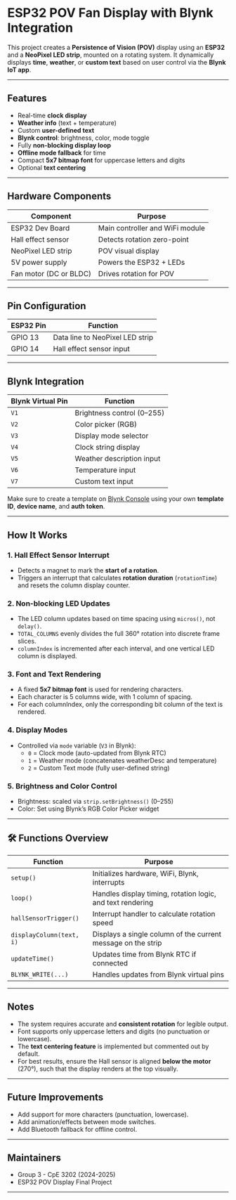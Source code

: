 # ESP32 POV Fan Display with Blynk Integration

This project creates a **Persistence of Vision (POV)** display using an **ESP32** and a **NeoPixel LED strip**, mounted on a rotating system. It dynamically displays **time**, **weather**, or **custom text** based on user control via the **Blynk IoT app**.

---

## Features

- Real-time **clock display**
- **Weather info** (text + temperature)
- Custom **user-defined text**
- **Blynk control**: brightness, color, mode toggle
- Fully **non-blocking display loop**
- **Offline mode fallback** for time
- Compact **5x7 bitmap font** for uppercase letters and digits
- Optional **text centering**

---

## Hardware Components

| Component              | Purpose                         |
|------------------------|---------------------------------|
| ESP32 Dev Board        | Main controller and WiFi module |
| Hall effect sensor     | Detects rotation zero-point     |
| NeoPixel LED strip     | POV visual display              |
| 5V power supply        | Powers the ESP32 + LEDs         |
| Fan motor (DC or BLDC) | Drives rotation for POV         |

---

## Pin Configuration

| ESP32 Pin | Function         |
|-----------|------------------|
| GPIO 13   | Data line to NeoPixel LED strip |
| GPIO 14   | Hall effect sensor input        |

---

## Blynk Integration

| Blynk Virtual Pin | Function                  |
|-------------------|---------------------------|
| `V1`              | Brightness control (0–255)|
| `V2`              | Color picker (RGB)        |
| `V3`              | Display mode selector     |
| `V4`              | Clock string display      |
| `V5`              | Weather description input |
| `V6`              | Temperature input         |
| `V7`              | Custom text input         |

Make sure to create a template on [Blynk Console](https://blynk.cloud/dashboard) using your own **template ID**, **device name**, and **auth token**.

---

## How It Works

### 1. **Hall Effect Sensor Interrupt**
- Detects a magnet to mark the **start of a rotation**.
- Triggers an interrupt that calculates **rotation duration** (`rotationTime`) and resets the column display counter.

### 2. **Non-blocking LED Updates**
- The LED column updates based on time spacing using `micros()`, not `delay()`.
- `TOTAL_COLUMNS` evenly divides the full 360° rotation into discrete frame slices.
- `columnIndex` is incremented after each interval, and one vertical LED column is displayed.

### 3. **Font and Text Rendering**
- A fixed **5x7 bitmap font** is used for rendering characters.
- Each character is 5 columns wide, with 1 column of spacing.
- For each columnIndex, only the corresponding bit column of the text is rendered.

### 4. **Display Modes**
- Controlled via `mode` variable (`V3` in Blynk):
  - `0` = Clock mode (auto-updated from Blynk RTC)
  - `1` = Weather mode (concatenates weatherDesc and temperature)
  - `2` = Custom Text mode (fully user-defined string)

### 5. **Brightness and Color Control**
- Brightness: scaled via `strip.setBrightness()` (0–255)
- Color: Set using Blynk’s RGB Color Picker widget

---

## 🛠 Functions Overview

| Function                  | Purpose |
|---------------------------|---------|
| `setup()`                 | Initializes hardware, WiFi, Blynk, interrupts |
| `loop()`                  | Handles display timing, rotation logic, and text rendering |
| `hallSensorTrigger()`     | Interrupt handler to calculate rotation speed |
| `displayColumn(text, i)`  | Displays a single column of the current message on the strip |
| `updateTime()`            | Updates time from Blynk RTC if connected |
| `BLYNK_WRITE(...)`        | Handles updates from Blynk virtual pins |

---

## Notes

- The system requires accurate and **consistent rotation** for legible output.
- Font supports only uppercase letters and digits (no punctuation or lowercase).
- The **text centering feature** is implemented but commented out by default.
- For best results, ensure the Hall sensor is aligned **below the motor** (270°), such that the display renders at the top visually.

---

## Future Improvements

- Add support for more characters (punctuation, lowercase).
- Add animation/effects between mode switches.
- Add Bluetooth fallback for offline control.

---

## Maintainers

- Group 3 - CpE 3202 (2024-2025)
- ESP32 POV Display Final Project

---

